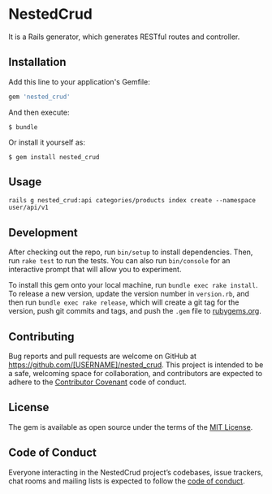 # NestedCrud

It is a Rails generator, which generates RESTful routes and controller.

## Installation

Add this line to your application's Gemfile:

```ruby
gem 'nested_crud'
```

And then execute:

    $ bundle

Or install it yourself as:

    $ gem install nested_crud

## Usage

```
rails g nested_crud:api categories/products index create --namespace user/api/v1
```

## Development

After checking out the repo, run `bin/setup` to install dependencies. Then, run `rake test` to run the tests. You can also run `bin/console` for an interactive prompt that will allow you to experiment.

To install this gem onto your local machine, run `bundle exec rake install`. To release a new version, update the version number in `version.rb`, and then run `bundle exec rake release`, which will create a git tag for the version, push git commits and tags, and push the `.gem` file to [rubygems.org](https://rubygems.org).

## Contributing

Bug reports and pull requests are welcome on GitHub at https://github.com/[USERNAME]/nested_crud. This project is intended to be a safe, welcoming space for collaboration, and contributors are expected to adhere to the [Contributor Covenant](http://contributor-covenant.org) code of conduct.

## License

The gem is available as open source under the terms of the [MIT License](https://opensource.org/licenses/MIT).

## Code of Conduct

Everyone interacting in the NestedCrud project’s codebases, issue trackers, chat rooms and mailing lists is expected to follow the [code of conduct](https://github.com/[USERNAME]/nested_crud/blob/master/CODE_OF_CONDUCT.md).

